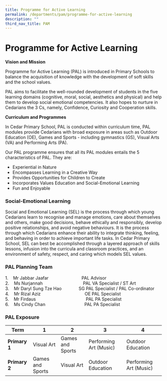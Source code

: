 ```yaml
---
title: Programme for Active Learning
permalink: /departments/pam/programme-for-active-learning
description: ""
third_nav_title: PAM
---
```

# **Programme for Active Learning**

 
**Vision and Mission** 

Programme for Active Learning (PAL) is introduced in Primary Schools to balance the acquisition of knowledge with the development of soft skills and the school values.

PAL aims to facilitate the well-rounded development of students in the five learning domains (cognitive, moral, social, aesthetics and physical) and help them to develop social emotional competencies. It also hopes to nurture in Cedarians the 3 Cs, namely, Confidence, Curiosity and Cooperation skills.


**Curriculum and Programmes**

In Cedar Primary School, PAL is conducted within curriculum time, PAL modules provide Cedarians with broad exposure in areas such as Outdoor Education (OE), Games and Sports - including gymnastics (GS), Visual Arts (VA) and Performing Arts (PA).

Our PAL programme ensures that all its PAL modules entails the 5 characteristics of PAL. They are:

*   Experiential in Nature
*   Encompasses Learning in a Creative Way
*   Provides Opportunities for Children to Create
*   Incorporates Values Education and Social-Emotional Learning
*   Fun and Enjoyable

  

### Social-Emotional Learning

Social and Emotional Learning (SEL) is the process through which young Cedarians learn to recognise and manage emotions, care about themselves and others, make good decisions, behave ethically and responsibly, develop positive relationships, and avoid negative behaviours. It is the process through which Cedarians enhance their ability to integrate thinking, feeling, and behaving in order to achieve important life tasks. In Cedar Primary School, SEL can best be accomplished through a layered approach of skills lessons, infusion into the curricula and classroom practices, and an environment of safety, respect, and caring which models SEL values.



### PAL Planning Team


1.    Mr Jabbar Jaafar                           PAL Advisor   
2.    Ms Nurjannah                                 PAL VA Specialist / ST Art    
3.    Mr Daryl Sung Tze Hao              SG PAL Specialist / PAL Co-ordinator   
4.    Mr Rizal Aziz                                    OE PAL Specialist   
5.    Mr Firdaus                                         PAL PA Specialist    
6.    Ms Cindy Chan                                PAL PA Specialist



### PAL Exposure

| **Term** 	| 1 	| 2 	| 3 	| 4 	|
|---	|---	|---	|---	|---	|
| **Primary 1** 	| Visual Art 	| Games and Sports 	| Performing Art (Music) 	| Outdoor Education 	|
| **Primary 2** 	| Games and Sports 	| Visual Art 	| Outdoor Education 	| Performing Art (Music) 	|